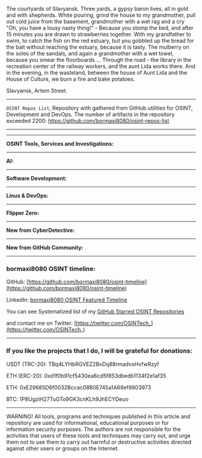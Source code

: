 
The courtyards of Slavyansk. Three yards, a gypsy baron lives, all in gold and with shepherds. White pouring, grind the house to my grandmother, pull out cold juice from the basement, grandmother with a wet rag and a cry "Oh, you have a lousy nasty thing!" - Because you stomp the bed, and after 15 minutes you are drawn to strawberries together. With my grandfather to swim, to catch the fish on the red estuary, but you gobbled up the bread for the bait without reaching the estuary, because it is tasty. The mulberry on the soles of the sandals, and again a grandmother with a wet towel, because you smear the floorboards ... Through the road - the library in the recreation center of the railway workers, and the aunt Lida works there. And in the evening, in the wasteland, between the house of Aunt Lida and the House of Culture, we burn a fire and bake potatoes.

Slavyansk, Artem Street.

----

```OSINT Repos List```, Repository with gathered from GitHub utilities for OSINT, Development and DevOps. The number of artifacts in the repository exceeded 2200: https://github.com/bormaxi8080/osint-repos-list

----



----

**OSINT Tools, Services and Investigations:**



----

**AI:**



---

**Software Development:**



----

**Linux & DevOps:**



----

**Flipper Zero:**



----

**New from CyberDetective:**



----

**New from GitHub Community:**



----
### bormaxi8080 OSINT timeline:

GitHub: [https://github.com/bormaxi8080/osint-timeline](https://github.com/bormaxi8080/osint-timeline)

LinkedIn: [bormaxi8080 OSINT Featured Timeline](https://www.linkedin.com/in/osintech/details/featured/)

You can see Systematized list of my [GitHub Starred OSINT Repositories](https://github.com/bormaxi8080/osint-repos-list)

and contact me on Twitter: [https://twitter.com/OSINTech_](https://twitter.com/OSINTech_)

----
### If you like the projects that I do, I will be grateful for donations:

USDT (TRC-20): TBq4LYHbRGVEZ2BvDq88rmadvsHvfwRzyf

ETH (ERC-20): 0xd1f0b91cf5430ea6cd5f853dbedb1134f2e1af35

ETH: 0xE29685D6f0032Bccac08B0E745a1A69ef9803973

BTC: 1P8UgziH27TuGTo9GK3cnKLh9JhECYDeuo

----

WARNING! All tools, programs and techniques published in this article and repository are used for informational, educational purposes or for information security purposes. The authors are not responsible for the activities that users of these tools and techniques may carry out, and urge them not to use them to carry out harmful or destructive activities directed against other users or groups on the Internet.
